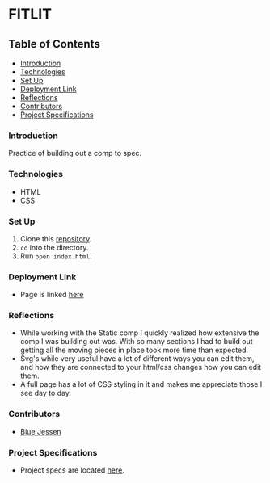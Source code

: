 # FITLIT

## Table of Contents
- [Introduction](#introduction)
- [Technologies](#technologies)
- [Set Up](#set-up)
- [Deployment Link](#deployment-link)
- [Reflections](#reflections)
- [Contributors](#contributors)
- [Project Specifications](#project-specifications)

### Introduction
Practice of building out a comp to spec.

### Technologies
- HTML
- CSS

### Set Up
1. Clone this [repository](https://github.com/BlueJessen/static-comp-mod2).
2. `cd` into the directory.
3. Run `open index.html`.

### Deployment Link
- Page is linked [here](https://bluejessen.github.io/static-comp-mod2/)

### Reflections
- While working with the Static comp I quickly realized how extensive the comp I was building out was. With so many sections I had to build out getting all the moving pieces in place took more time than expected.
- Svg's while very useful have a lot of different ways you can edit them, and how they are connected to your html/css changes how you can edit them.
- A full page has a lot of CSS styling in it and makes me appreciate those I see day to day.

### Contributors
- [Blue Jessen](https://github.com/BlueJessen/)

### Project Specifications
- Project specs are located [here](https://frontend.turing.edu/projects/M2-static-comp-challenge.html).
